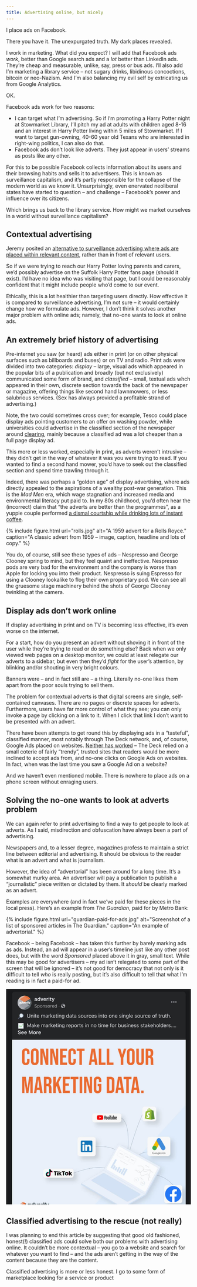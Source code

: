 ```yaml
---
title: Advertising online, but nicely
---
```


I place ads on Facebook.

There you have it. The unexpurgated truth. My dark places revealed.

I work in marketing. What did you expect? I will add that Facebook ads _work_, better than Google search ads and a _lot_ better than LinkedIn ads. They’re cheap and measurable, unlike, say, press or bus ads. I’ll also add I’m marketing a library service – not sugary drinks, libidinous concoctions, bitcoin or neo-Nazism. And I’m also balancing my evil self by extricating us from Google Analytics.

OK.

Facebook ads work for two reasons:

- I can target what I’m advertising. So if I’m promoting a Harry Potter night at Stowmarket Library, I’ll pitch my ad at adults with children aged 8-16 and an interest in Harry Potter living within 5 miles of Stowmarket. If I want to target gun-owning, 40-60 year old Texans who are interested in right-wing politics, I can also do that.
- Facebook ads don’t look like adverts. They just appear in users’ streams as posts like any other.

For this to be possible Facebook collects information about its users and their browsing habits and sells it to advertisers. This is known as surveillance capitalism, and it’s partly responsible for the collapse of the modern world as we know it. Unsurprisingly, even enervated neoliberal states have started to question – and challenge – Facebook’s power and influence over its citizens.

Which brings us back to the library service. How might we market ourselves in a world without surveillance capitalism?

## Contextual advertising

Jeremy posited an [alternative to surveillance advertising where ads are placed within relevant content](https://adactio.com/journal/17658), rather than in front of relevant users.

So if we were trying to reach our Harry Potter loving parents and carers, we’d possibly advertise on the Suffolk Harry Potter fans page (should it exist). I’d have no idea who was visiting that page, but I could be reasonably confident that it might include people who’d come to our event.

Ethically, this is a lot healthier than targeting users directly. How effective it is compared to surveillance advertising, I’m not sure – it would certainly change how we formulate ads. However, I don’t think it solves another major problem with online ads; namely, that no-one wants to look at online ads.

## An extremely brief history of advertising

Pre-internet you saw (or heard) ads either in print (or on other physical surfaces such as billboards and buses) or on TV and radio. Print ads were divided into two categories: <i>display</i> – large, visual ads which appeared in the popular bits of a publication and broadly (but not exclusively) communicated some form of brand, and <i>classified</i> – small, textual ads whch appeared in their own, discrete section towards the back of the newspaper or magazine, offering things like second hand lawnmowers, or less salubrious services. (Sex has always provided a profitable strand of advertising.)

Note, the two could sometimes cross over; for example, Tesco could place display ads pointing customers to an offer on washing powder, while universities could advertise in the classified section of the newspaper around [clearing](https://www.gov.uk/university-clearing-through-ucas), mainly because a classified ad was a lot cheaper than a full page display ad.

This more or less worked, especially in print, as adverts weren’t intrusive – they didn’t get in the way of whatever it was you were trying to read. If you wanted to find a second hand mower, you’d have to seek out the classified section and spend time trawling through it.

Indeed, there was perhaps a “golden age” of display advertising, where ads directly appealed to the aspirations of a wealthy post-war generation. This is the <cite>Mad Men</cite> era, which wage stagnation and increased media and environmental literacy put paid to. In my 80s childhood, you’d often hear the (incorrect) claim that “the adverts are better than the programmes”, as a yuppie couple performed [a dismal courtship while drinking lots of instant coffee](https://www.youtube.com/watch?v=Oqz6bHIV_tU).

{% include figure.html url="rolls.jpg" alt="A 1959 advert for a Rolls Royce." caption="A classic advert from 1959 – image, caption, headline and lots of copy." %}

You do, of course, still see these types of ads – Nespresso and George Clooney spring to mind, but they feel quaint and ineffective. Nespresso pods are very bad for the environment and the company is worse than Apple for locking you into their product. Nespresso is suing Espresso for using a Clooney lookalike to flog their own proprietary pod. We can see all the gruesome stage machinery behind the shots of George Clooney twinkling at the camera. 

## Display ads don’t work online

If display advertising in print and on TV is becoming less effective, it’s even worse on the internet.

For a start, how do you present an advert without shoving it in front of the user while they’re trying to read or do something else? Back when we only viewed web pages on a desktop monitor, we could at least relegate our adverts to a sidebar, but even then they’d *fight* for the user’s attention, by blinking and/or shouting in very bright colours.

Banners were – and in fact still are – a thing. Literally no-one likes them apart from the poor souls trying to sell them.

The problem for contextual adverts is that digital screens are single, self-contained canvases. There are no pages or discrete spaces for adverts. Furthermore, users have far more control of what they see; you can only invoke a page by clicking on a link to it. When I click that link I don’t want to be presented with an advert.

There have been attempts to get round this by displaying ads in a “tasteful”, classified manner, most notably through The Deck network, and, of course, Google Ads placed on websites. [Neither has worked](/posts/the-deck-and-designers/) – The Deck relied on a small coterie of fairly “trendy”, trusted sites that readers would be more inclined to accept ads from, and no-one clicks on Google Ads on websites. In fact, when was the last time you saw a Google Ad on a website?

And we haven’t even mentioned mobile. There is nowhere to place ads on a phone screen without enraging users.

## Solving the no-one wants to look at adverts problem

We can again refer to print advertising to find a way to get people to look at adverts. As I said, misdirection and obfuscation have always been a part of advertising.

Newspapers and, to a lesser degree, magazines profess to maintain a strict line between editorial and advertising. It should be obvious to the reader what is an advert and what is journalism.

However, the idea of “advertorial” has been around for a long time. It’s a somewhat murky area. An advertiser will pay a publication to publish a “journalistic” piece written or dictated by them. It _should_ be clearly marked as an advert.

Examples are everywhere (and in fact we’ve paid for these pieces in the local press). Here’s an example from <cite>The Guardian</cite>, paid for by Metro Bank:

{% include figure.html url="guardian-paid-for-ads.jpg" alt="Screenshot of a list of sponsored articles in The Guardian." caption="An example of advertorial." %}

Facebook – being Facebook – has taken this further by barely marking ads as ads. Instead, an ad will appear in a user’s timeline just like any other post does, but with the word <i>Sponsored</i> placed above it in gray, small text. While this may be good for advertisers – my ad isn’t relegated to some part of the screen that will be ignored – it’s not good for democracy that not only is it difficult to tell _who_ is really posting, but it’s also difficult to tell that what I’m reading is in fact a paid-for ad.

![Screenshot of a Facebook advert.](/images/fb-ad.jpg)

## Classified advertising to the rescue (not really)

I was planning to end this article by suggesting that good old fashioned, honest(!) classified ads could solve both our problems with advertising online. It couldn’t be more contextual – you go to a website and search for whatever you want to find – and the ads aren’t getting in the way of the content because they are the content.

Classified advertising is more or less honest. I go to some form of marketplace looking for a service or product   





















